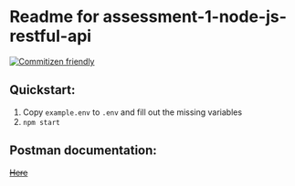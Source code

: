 # Readme for assessment-1-node-js-restful-api

[![Commitizen friendly](https://img.shields.io/badge/commitizen-friendly-brightgreen.svg)](http://commitizen.github.io/cz-cli/)

## Quickstart:
1. Copy `example.env` to `.env` and fill out the missing variables
2. `npm start`

## Postman documentation:
~~[Here](https://documenter.getpostman.com/view/17480349/UzXKWJp2)~~
